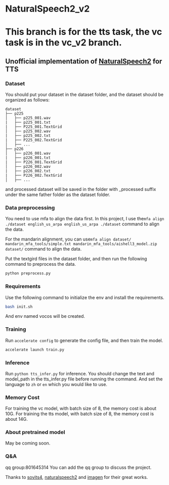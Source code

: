 
# NaturalSpeech2_v2

# This branch is for the tts task, the vc task is in the vc_v2 branch.

## Unofficial implementation of <a href="https://arxiv.org/pdf/2304.09116.pdf">NaturalSpeech2</a> for TTS
### Dataset
You should put your dataset in the dataset folder, and the dataset should be organized as follows:

```
dataset
├── p225
│   ├── p225_001.wav
|   ├── p225_001.txt
|   ├── P225_001.TextGrid
│   ├── p225_002.wav
|   ├── p225_002.txt
|   ├── P225_002.TextGrid
│   ├── ...
├── p226
│   ├── p226_001.wav
|   ├── p226_001.txt
|   ├── P226_001.TextGrid
│   ├── p226_002.wav
|   ├── p226_002.txt
|   ├── P226_002.TextGrid
│   ├── ...
```
and processed dataset will be saved in the folder with _processed suffix under the same father folder as the dataset folder.

### Data preprocessing

You need to use mfa to align the data first.
In this project, I use the`mfa align ./dataset english_us_arpa english_us_arpa ./dataset` command to align the data.

For the mandarin alignment, you can use`mfa align dataset/ mandarin_mfa_tools/simple.txt mandarin_mfa_tools/aishell3_model.zip dataset/` command to align the data.

Put the textgird files in the dataset folder, and then run the following command to preprocess the data.

```python
python preprocess.py
```

### Requirements
Use the following command to initialize the env and install the requirements.
```bash
bash init.sh
```
And env named vocos will be created.

### Training
Run `accelerate config` to generate the config file, and then train the model.

```python
accelerate launch train.py
```
### Inference
Run `python tts_infer.py` for inference. You should change the text and model_path in the tts_infer.py file before running the command.
And set the language to `zh` or `en` which you would like to use.

### Memory Cost
For training the vc model, with batch size of 8, the memory cost is about 10G.
For training the tts model, with batch size of 8, the memory cost is about 14G.

### About pretrained model
May be coming soon.

### Q&A
qq group:801645314
You can add the qq group to discuss the project.

Thanks to <a href="https://github.com/svc-develop-team/so-vits-svc/">sovits4</a>, <a href="https://github.com/lucidrains/naturalspeech2-pytorch/">naturalspeech2</a> and <a href="https://github.com/lucidrains/imagen-pytorch">imagen</a> for their great works.
